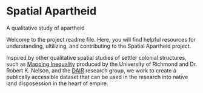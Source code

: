 # Spatial Apartheid
A qualitative study of apartheid

Welcome to the project readme file. Here, you will find helpful resources for understanding, ultilizing, and contributing to the Spatial Apartheid project.

Inspired by other qualitative spatial studies of settler colonial structures, such as [Mapping Inequality](https://dsl.richmond.edu/panorama/redlining/) produced by the University of Richmond and Dr. Robert K. Nelson, and the [DAIR](https://www.dair-institute.org/) research group, we work to create a publically accessible dataset that can be used in the research into native land disposession in the heart of empire.

